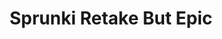 ---
slug: sprunki-retake-but-epic-2171
title: Sprunki Retake But Epic
description: "Sprunki Retake But Epic is an exciting online game. Play for free directly in your browser!"
icon: /images/popular_mods/Sprunki Retake But Epic.png
url: https://wowtbc.net/sprunkin/Sprunki-retake-epic1/index.html
previewImage: /images/popular_mods/Sprunki Retake But Epic.png
type: popular mods

# SEO配置
seo:
  title: "Sprunki Retake But Epic - Play Free Online Game | Fun Browser Games"
  description: "Sprunki Retake But Epic - Play this fun online game for free in your browser. No download required!"
  ogImage: "/images/popular_mods/Sprunki Retake But Epic.png"
  keywords: "sprunki-retake-but-epic-2171, online game, browser game, free game, popular mods game, play online"

videoUrls:
  - https://www.youtube.com/embed/example1
  - https://www.youtube.com/embed/example2

whyPlay:
  title: "Why Play Sprunki Retake But Epic?"
  items:
    - "Immersive Gameplay: Sprunki Retake But Epic offers an engaging and immersive gaming experience that will keep you entertained for hours"
    - "Challenging Levels: Test your skills with increasingly difficult challenges and obstacles"
    - "Beautiful Graphics: Enjoy stunning visuals and smooth animations that bring the game world to life"
    - "Regular Updates: New content and features are added regularly to keep the game fresh and exciting"
    - "Free to Play: Experience all the fun without spending a penny"
    - "Community Features: Connect with other players, share strategies, and compete for high scores"
    - "Cross-Platform: Play on any device with a web browser, no downloads required"

features:
  title: "Key Features of Sprunki Retake But Epic"
  image: "/images/popular_mods/Sprunki Retake But Epic.png"
  items:
    - "Intuitive Controls: Easy to learn controls make Sprunki Retake But Epic accessible for players of all skill levels"
    - "Multiple Game Modes: Enjoy various gameplay options that provide different challenges and experiences"
    - "Character Customization: Personalize your gaming experience with unique characters and items"
    - "Achievement System: Complete special tasks to earn rewards and recognition"
    - "Leaderboards: Compete with players worldwide and see who can achieve the highest scores"

characteristics:
  title: "Game Characteristics"
  image: "/images/popular_mods/Sprunki Retake But Epic.png"
  items:
    - "Genre: Popular mods game with elements of strategy and skill"
    - "Difficulty: Suitable for both casual gamers and those seeking a challenge"
    - "Play Time: Quick sessions or extended gameplay, depending on your preference"
    - "Art Style: Vibrant and engaging visuals that enhance the gaming experience"
    - "Sound Design: Immersive audio that complements the gameplay perfectly"

info: "Sprunki Retake But Epic is an exciting online game that offers players a unique and engaging gaming experience. With its intuitive controls, stunning visuals, and challenging gameplay, Sprunki Retake But Epic provides hours of entertainment for players of all ages and skill levels. Whether you're looking for a quick gaming session during a break or an extended play session, Sprunki Retake But Epic delivers an immersive experience that will keep you coming back for more. The game features multiple levels of increasing difficulty, ensuring that players are constantly challenged as they progress. With regular updates adding new content and features, Sprunki Retake But Epic remains fresh and exciting, providing endless entertainment options for its growing community of players."

howToPlayIntro: "Welcome to Sprunki Retake But Epic! This guide will walk you through the basics and help you master the game. Whether you're a beginner or looking to improve your skills, these tips and instructions will enhance your gaming experience."

howToPlaySteps:
  - title: "Getting Started"
    description: "Begin your Sprunki Retake But Epic adventure by familiarizing yourself with the controls. Use your keyboard or mouse to navigate through the game interface. The tutorial will guide you through the basic mechanics and help you understand the objectives."
  - title: "Understanding the Objectives"
    description: "In Sprunki Retake But Epic, your main goal is to progress through levels by completing specific objectives. Each level presents unique challenges that require different strategies and approaches."
  - title: "Mastering the Controls"
    description: "Practice using the controls to improve your precision and reaction time. Sprunki Retake But Epic requires quick reflexes and strategic thinking to overcome obstacles and defeat opponents."
  - title: "Utilizing Power-ups"
    description: "Collect power-ups throughout the game to enhance your abilities and overcome difficult challenges. Each power-up offers unique advantages that can be crucial for success."
  - title: "Developing Strategies"
    description: "As you progress in Sprunki Retake But Epic, develop effective strategies for different scenarios. Analyze patterns, anticipate challenges, and adapt your approach to maximize your performance."

faq:
  title: "Frequently Asked Questions about Sprunki Retake But Epic"
  items:
    - question: "Is Sprunki Retake But Epic free to play?"
      answer: "Yes, Sprunki Retake But Epic is completely free to play directly in your web browser. No downloads or purchases are required to enjoy the full game experience."
    - question: "Can I play Sprunki Retake But Epic on mobile devices?"
      answer: "Yes, Sprunki Retake But Epic is optimized for both desktop and mobile play. You can enjoy the game on any device with a web browser and internet connection."
    - question: "Are there any in-game purchases?"
      answer: "While Sprunki Retake But Epic is free to play, there may be optional in-game purchases available for cosmetic items or additional features that don't affect core gameplay."
    - question: "How often is Sprunki Retake But Epic updated?"
      answer: "The developers regularly update Sprunki Retake But Epic with new content, features, and improvements based on player feedback and game performance."
    - question: "Can I play Sprunki Retake But Epic offline?"
      answer: "Currently, Sprunki Retake But Epic requires an internet connection to play as it's a browser-based online game."
    - question: "Is Sprunki Retake But Epic suitable for children?"
      answer: "Yes, Sprunki Retake But Epic is designed to be family-friendly and suitable for players of all ages."
    - question: "How do I report bugs or issues?"
      answer: "If you encounter any problems while playing Sprunki Retake But Epic, you can report them through the game's support page or contact the developers directly through their website."
    - question: "Still Have Questions?"
      answer: "If you have additional questions about Sprunki Retake But Epic that aren't covered in this FAQ, please visit our support center or contact our customer service team for assistance."
---